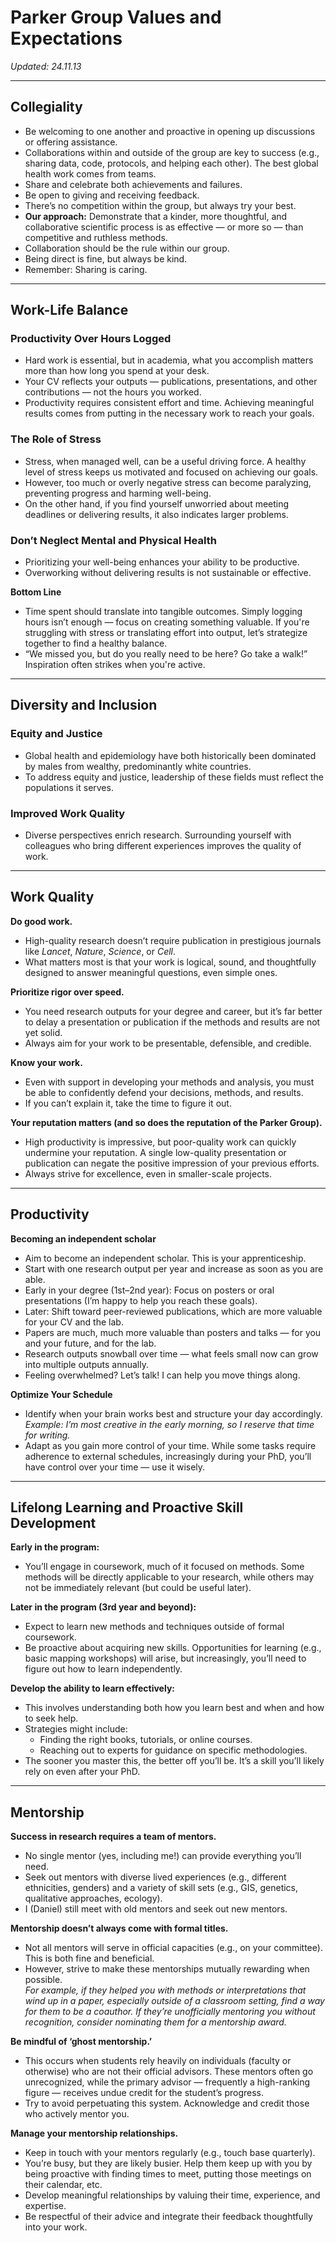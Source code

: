 # Parker Group Values and Expectations
*Updated: 24.11.13*

---

## Collegiality

- Be welcoming to one another and proactive in opening up discussions or offering assistance.  
- Collaborations within and outside of the group are key to success (e.g., sharing data, code, protocols, and helping each other). The best global health work comes from teams.  
- Share and celebrate both achievements and failures.  
- Be open to giving and receiving feedback.  
- There’s no competition within the group, but always try your best.  
- **Our approach:** Demonstrate that a kinder, more thoughtful, and collaborative scientific process is as effective — or more so — than competitive and ruthless methods.  
- Collaboration should be the rule within our group.  
- Being direct is fine, but always be kind.  
- Remember: Sharing is caring.  

---

## Work-Life Balance

### Productivity Over Hours Logged
- Hard work is essential, but in academia, what you accomplish matters more than how long you spend at your desk.  
- Your CV reflects your outputs — publications, presentations, and other contributions — not the hours you worked.  
- Productivity requires consistent effort and time. Achieving meaningful results comes from putting in the necessary work to reach your goals.  

### The Role of Stress
- Stress, when managed well, can be a useful driving force. A healthy level of stress keeps us motivated and focused on achieving our goals.  
- However, too much or overly negative stress can become paralyzing, preventing progress and harming well-being.  
- On the other hand, if you find yourself unworried about meeting deadlines or delivering results, it also indicates larger problems.  

### Don’t Neglect Mental and Physical Health
- Prioritizing your well-being enhances your ability to be productive.  
- Overworking without delivering results is not sustainable or effective.  

**Bottom Line**  
- Time spent should translate into tangible outcomes. Simply logging hours isn’t enough — focus on creating something valuable. If you're struggling with stress or translating effort into output, let’s strategize together to find a healthy balance.  
- “We missed you, but do you really need to be here? Go take a walk!” Inspiration often strikes when you're active.  

---

## Diversity and Inclusion

### Equity and Justice
- Global health and epidemiology have both historically been dominated by males from wealthy, predominantly white countries.  
- To address equity and justice, leadership of these fields must reflect the populations it serves.  

### Improved Work Quality
- Diverse perspectives enrich research. Surrounding yourself with colleagues who bring different experiences improves the quality of work.  

---

## Work Quality

**Do good work.**  
- High-quality research doesn’t require publication in prestigious journals like *Lancet*, *Nature*, *Science*, or *Cell*.  
- What matters most is that your work is logical, sound, and thoughtfully designed to answer meaningful questions, even simple ones.  

**Prioritize rigor over speed.**  
- You need research outputs for your degree and career, but it’s far better to delay a presentation or publication if the methods and results are not yet solid.  
- Always aim for your work to be presentable, defensible, and credible.  

**Know your work.**  
- Even with support in developing your methods and analysis, you must be able to confidently defend your decisions, methods, and results.  
- If you can’t explain it, take the time to figure it out.  

**Your reputation matters (and so does the reputation of the Parker Group).**  
- High productivity is impressive, but poor-quality work can quickly undermine your reputation. A single low-quality presentation or publication can negate the positive impression of your previous efforts.  
- Always strive for excellence, even in smaller-scale projects.  

---

## Productivity

**Becoming an independent scholar**  
- Aim to become an independent scholar. This is your apprenticeship.  
- Start with one research output per year and increase as soon as you are able.  
- Early in your degree (1st–2nd year): Focus on posters or oral presentations (I’m happy to help you reach these goals).  
- Later: Shift toward peer-reviewed publications, which are more valuable for your CV and the lab.  
- Papers are much, much more valuable than posters and talks — for you and your future, and for the lab.  
- Research outputs snowball over time — what feels small now can grow into multiple outputs annually.  
- Feeling overwhelmed? Let’s talk! I can help you move things along.  

**Optimize Your Schedule**  
- Identify when your brain works best and structure your day accordingly.  
  *Example: I’m most creative in the early morning, so I reserve that time for writing.*  
- Adapt as you gain more control of your time. While some tasks require adherence to external schedules, increasingly during your PhD, you’ll have control over your time — use it wisely.  

---

## Lifelong Learning and Proactive Skill Development

**Early in the program:**  
- You’ll engage in coursework, much of it focused on methods. Some methods will be directly applicable to your research, while others may not be immediately relevant (but could be useful later).  

**Later in the program (3rd year and beyond):**  
- Expect to learn new methods and techniques outside of formal coursework.  
- Be proactive about acquiring new skills. Opportunities for learning (e.g., basic mapping workshops) will arise, but increasingly, you’ll need to figure out how to learn independently.  

**Develop the ability to learn effectively:**  
- This involves understanding both how you learn best and when and how to seek help.  
- Strategies might include:  
  - Finding the right books, tutorials, or online courses.  
  - Reaching out to experts for guidance on specific methodologies.  
- The sooner you master this, the better off you’ll be. It’s a skill you’ll likely rely on even after your PhD.  

---

## Mentorship

**Success in research requires a team of mentors.**  
- No single mentor (yes, including me!) can provide everything you’ll need.  
- Seek out mentors with diverse lived experiences (e.g., different ethnicities, genders) and a variety of skill sets (e.g., GIS, genetics, qualitative approaches, ecology).  
- I (Daniel) still meet with old mentors and seek out new mentors.  

**Mentorship doesn’t always come with formal titles.**  
- Not all mentors will serve in official capacities (e.g., on your committee). This is both fine and beneficial.  
- However, strive to make these mentorships mutually rewarding when possible.  
  *For example, if they helped you with methods or interpretations that wind up in a paper, especially outside of a classroom setting, find a way for them to be a coauthor. If they’re unofficially mentoring you without recognition, consider nominating them for a mentorship award.*  

**Be mindful of ‘ghost mentorship.’**  
- This occurs when students rely heavily on individuals (faculty or otherwise) who are not their official advisors. These mentors often go unrecognized, while the primary advisor — frequently a high-ranking figure — receives undue credit for the student’s progress.  
- Try to avoid perpetuating this system. Acknowledge and credit those who actively mentor you.  

**Manage your mentorship relationships.**  
- Keep in touch with your mentors regularly (e.g., touch base quarterly).  
- You’re busy, but they are likely busier. Help them keep up with you by being proactive with finding times to meet, putting those meetings on their calendar, etc.  
- Develop meaningful relationships by valuing their time, experience, and expertise.  
- Be respectful of their advice and integrate their feedback thoughtfully into your work.  
